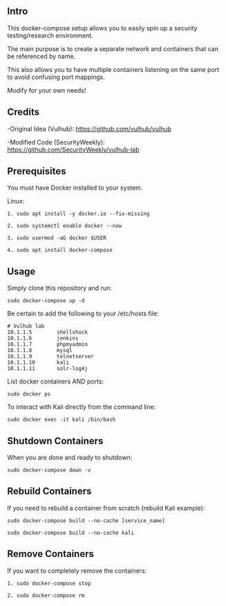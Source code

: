 ## Intro

This docker-compose setup allows you to easily spin up a security testing/research environment.

The main purpose is to create a separate network and containers that can be referenced by name.

This also allows you to have multiple containers listening on the same port to avoid confusing port mappings.

Modify for your own needs!


## Credits

-Original Idea (Vulhub): https://github.com/vulhub/vulhub

-Modified Code (SecurityWeekly): https://github.com/SecurityWeekly/vulhub-lab


## Prerequisites

You must have Docker installed to your system.

Linux:
```
1. sudo apt install -y docker.io --fix-missing

2. sudo systemctl enable docker --now

3. sudo usermod -aG docker $USER

4. sudo apt install docker-compose
```


## Usage

Simply clone this repository and run:

``
sudo docker-compose up -d
``

Be certain to add the following to your /etc/hosts file:

```
# Vulhub lab
10.1.1.5        shellshock
10.1.1.6        jenkins
10.1.1.7        phpmyadmin
10.1.1.8        mysql
10.1.1.9        telnetserver
10.1.1.10       kali
10.1.1.11       solr-log4j
```


List docker containers AND ports:
```
sudo docker ps
```


To interact with Kali directly from the command line:
```
sudo docker exec -it kali /bin/bash
```


## Shutdown Containers
When you are done and ready to shutdown:
```
sudo docker-compose down -v
```


## Rebuild Containers
If you need to rebuild a container from scratch (rebuild Kali example):
```
sudo docker-compose build --no-cache [service_name]

sudo docker-compose build --no-cache kali
```


## Remove Containers
If you want to completely remove the containers:
```
1. sudo docker-compose stop

2. sudo docker-compose rm
```
